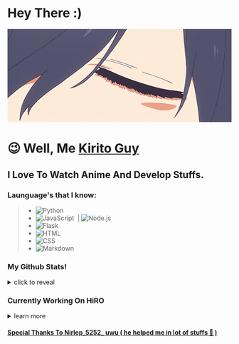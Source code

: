# Hey There :)
<div align="center"><img src="481ca2002cf1b671251f0b77180decfb3ac7c525r1-540-224_hq.gif"></div>

# 😉 Well, Me [Kirito Guy](https://youtube.com/channel/UCvJlwpuMneU7do5hsTUYV9A) 

## I Love To Watch Anime And Develop Stuffs.

### Launguage's that I know:

> - ![Python](https://img.shields.io/badge/-Python-05122A?style=for-the-badge&logo=python)&nbsp;
> - ![JavaScript](https://img.shields.io/badge/-JavaScript-05122A?style=for-the-badge&logo=javascript)&nbsp; | ![Node.js](https://img.shields.io/badge/-Node.js-05122A?style=for-the-badge&logo=node.js)&nbsp;
> - ![Flask](https://img.shields.io/badge/-Flask-05122A?style=for-the-badge&logo=flask)&nbsp;
> - ![HTML](https://img.shields.io/badge/-HTML-05122A?style=for-the-badge&logo=HTML5)&nbsp;
> - ![CSS](https://img.shields.io/badge/-CSS-05122A?style=for-the-badge&logo=CSS3&logoColor=1572B6)&nbsp;
> - ![Markdown](https://img.shields.io/badge/-Markdown-05122A?style=for-the-badge&logo=markdown)&nbsp;

### My Github Stats!

<details>
  <summary>click to reveal</summary>
  <div>
    <br>
    <img src="https://github-readme-stats.vercel.app/api?username=QuantumGamerLive&show_icons=true&theme=radical&count_private=true&include_all_commits=true">
    <img src="https://github-readme-streak-stats.herokuapp.com/?user=QuantumGamerLive&theme=radical">
    <img src="https://github-readme-stats.vercel.app/api/top-langs/?username=QuantumGamerLive&theme=radical">
  </div>
</details>

### Currently Working On HiRO

<details>
  <summary>learn more</summary>
  <div>
    <br>
    <p>HiRO is a multipurpose Discord bot that was designed to make your Discord life easier and cooler.</p>
<h1 align="center">
  <a href="https://top.gg/bot/794623460030545981">
      <img src="https://top.gg/api/widget/status/794623460030545981.svg" alt="HiRO 🏅" />
  </a>
  <a href="https://top.gg/bot/794623460030545981">
      <img src="https://top.gg/api/widget/servers/794623460030545981.svg" alt="HIRO 🏅" />
  </a>
  <a href="https://top.gg/bot/794623460030545981">
      <img src="https://top.gg/api/widget/upvotes/794623460030545981.svg" alt="HiRO 🏅" />
  </a>
  <a href="https://www.python.org/">
      <img src="http://ForTheBadge.com/images/badges/made-with-python.svg" alt="HiRO 🏅" />
  </a><br>
  <a href="https://discord.com/oauth2/authorize?client_id=794623460030545981&scope=bot&permissions=268492800">
      <img src="https://img.shields.io/badge/-Add%20Bot-141B2E?style=for-the-badge&logo=discord"/>
</h1>
  </div>
</details>

#### Special Thanks To Nirlep_5252_ uwu ( he helped me in lot of stuffs 🧙 )
